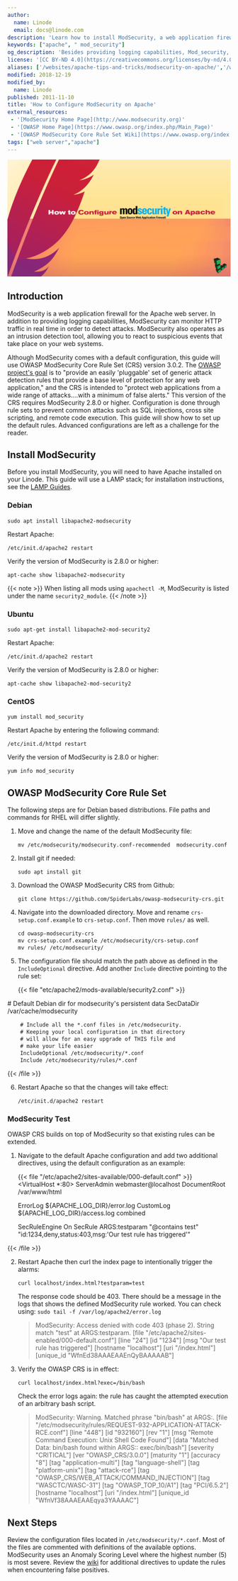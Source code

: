```yaml
---
author:
  name: Linode
  email: docs@linode.com
description: 'Learn how to install ModSecurity, a web application firewall for the Apache server, which provides logging capabilities and real time monitoring.'
keywords: ["apache", " mod_security"]
og_description: 'Besides providing logging capabilities, Mod_security, as a web-detection tool, can monitor the HTTP traffic in real time in order to spot attacks. This guide shows how to load and run Mod_security on your Linode.'
license: '[CC BY-ND 4.0](https://creativecommons.org/licenses/by-nd/4.0)'
aliases: ['/websites/apache-tips-and-tricks/modsecurity-on-apache/','/web-servers/apache-tips-and-tricks/modsecurity-on-apache/','/web-servers/apache/mod-security/']
modified: 2018-12-19
modified_by:
  name: Linode
published: 2011-11-10
title: 'How to Configure ModSecurity on Apache'
external_resources:
 - '[ModSecurity Home Page](http://www.modsecurity.org)'
 - '[OWASP Home Page](https://www.owasp.org/index.php/Main_Page)'
 - '[OWASP ModSecurity Core Rule Set Wiki](https://www.owasp.org/index.php/Category:OWASP_ModSecurity_Core_Rule_Set_Project#tab=Installation)'
tags: ["web server","apache"]
---
```


![How to Configure ModSecurity on Apache](how-to-configure-modsecurity-on-apache-smg.jpg)

## Introduction

ModSecurity is a web application firewall for the Apache web server. In addition to providing logging capabilities, ModSecurity can monitor HTTP traffic in real time in order to detect attacks. ModSecurity also operates as an intrusion detection tool, allowing you to react to suspicious events that take place on your web systems.

Although ModSecurity comes with a default configuration, this guide will use OWASP ModSecurity Core Rule Set (CRS) version 3.0.2. The [OWASP project's goal](https://www.owasp.org/index.php/Category:OWASP_ModSecurity_Core_Rule_Set_Project) is to "provide an easily 'pluggable' set of generic attack detection rules that provide a base level of protection for any web application," and the CRS is intended to "protect web applications from a wide range of attacks....with a minimum of false alerts." This version of the CRS requires ModSecurity 2.8.0 or higher. Configuration is done through rule sets to prevent common attacks such as SQL injections, cross site scripting, and remote code execution. This guide will show how to set up the default rules. Advanced configurations are left as a challenge for the reader.

## Install ModSecurity

Before you install ModSecurity, you will need to have Apache installed on your Linode. This guide will use a LAMP stack; for installation instructions, see the [LAMP Guides](/docs/websites/lamp/).

### Debian

    sudo apt install libapache2-modsecurity

Restart Apache:

    /etc/init.d/apache2 restart

Verify the version of ModSecurity is 2.8.0 or higher:

    apt-cache show libapache2-modsecurity

{{< note >}}
When listing all mods using `apachectl -M`, ModSecurity is listed under the name `security2_module`.
{{< /note >}}

### Ubuntu

    sudo apt-get install libapache2-mod-security2

Restart Apache:

    /etc/init.d/apache2 restart

Verify the version of ModSecurity is 2.8.0 or higher:

    apt-cache show libapache2-mod-security2

### CentOS

    yum install mod_security

Restart Apache by entering the following command:

    /etc/init.d/httpd restart

Verify the version of ModSecurity is 2.8.0 or higher:

    yum info mod_security

## OWASP ModSecurity Core Rule Set

The following steps are for Debian based distributions. File paths and commands for RHEL will differ slightly.

1.  Move and change the name of the default ModSecurity file:

        mv /etc/modsecurity/modsecurity.conf-recommended  modsecurity.conf

2.  Install git if needed:

        sudo apt install git

3.  Download the OWASP ModSecurity CRS from Github:

        git clone https://github.com/SpiderLabs/owasp-modsecurity-crs.git

4.  Navigate into the downloaded directory. Move and rename `crs-setup.conf.example` to `crs-setup.conf`. Then move `rules/` as well.

        cd owasp-modsecurity-crs
        mv crs-setup.conf.example /etc/modsecurity/crs-setup.conf
        mv rules/ /etc/modsecurity/

5.  The configuration file should match the path above as defined in the `IncludeOptional` directive. Add another `Include` directive pointing to the rule set:

    {{< file "etc/apache2/mods-available/security2.conf" >}}
<IfModule security2_module>
        # Default Debian dir for modsecurity's persistent data
        SecDataDir /var/cache/modsecurity

        # Include all the *.conf files in /etc/modsecurity.
        # Keeping your local configuration in that directory
        # will allow for an easy upgrade of THIS file and
        # make your life easier
        IncludeOptional /etc/modsecurity/*.conf
        Include /etc/modsecurity/rules/*.conf
</IfModule>
{{< /file >}}

6.  Restart Apache so that the changes will take effect:

        /etc/init.d/apache2 restart

### ModSecurity Test
OWASP CRS builds on top of ModSecurity so that existing rules can be extended.

1.  Navigate to the default Apache configuration and add two additional directives, using the default configuration as an example:

    {{< file "/etc/apache2/sites-available/000-default.conf" >}}
<VirtualHost *:80>
    ServerAdmin webmaster@localhost
    DocumentRoot /var/www/html

    ErrorLog ${APACHE_LOG_DIR}/error.log
    CustomLog ${APACHE_LOG_DIR}/access.log combined

    SecRuleEngine On
    SecRule ARGS:testparam "@contains test" "id:1234,deny,status:403,msg:'Our test rule has triggered'"
</VirtualHost>
{{< /file >}}

2.  Restart Apache then curl the index page to intentionally trigger the alarms:

        curl localhost/index.html?testparam=test

    The response code should be 403. There should be a message in the logs that shows the defined ModSecurity rule worked. You can check using: `sudo tail -f /var/log/apache2/error.log`

    > ModSecurity: Access denied with code 403 (phase 2). String match "test" at ARGS:testparam. [file "/etc/apache2/sites-enabled/000-default.conf"] [line "24"] [id "1234"] [msg "Our test rule has triggered"] [hostname "localhost"] [uri "/index.html"] [unique_id "WfnEd38AAAEAAEnQyBAAAAAB"]

3.  Verify the OWASP CRS is in effect:

        curl localhost/index.html?exec=/bin/bash

    Check the error logs again: the rule has caught the attempted execution of an arbitrary bash script.

    > ModSecurity: Warning. Matched phrase "bin/bash" at ARGS:. [file "/etc/modsecurity/rules/REQUEST-932-APPLICATION-ATTACK-RCE.conf"] [line "448"] [id "932160"] [rev "1"] [msg "Remote Command Execution: Unix Shell Code Found"] [data "Matched Data: bin/bash found within ARGS:: exec/bin/bash"] [severity "CRITICAL"] [ver "OWASP_CRS/3.0.0"] [maturity "1"] [accuracy "8"] [tag "application-multi"] [tag "language-shell"] [tag "platform-unix"] [tag "attack-rce"] [tag "OWASP_CRS/WEB_ATTACK/COMMAND_INJECTION"] [tag "WASCTC/WASC-31"] [tag "OWASP_TOP_10/A1"] [tag "PCI/6.5.2"] [hostname "localhost"] [uri "/index.html"] [unique_id "WfnVf38AAAEAAEqya3YAAAAC"]

## Next Steps

Review the configuration files located in `/etc/modsecurity/*.conf`. Most of the files are commented with definitions of the available options. ModSecurity uses an Anomaly Scoring Level where the highest number (5) is most severe. Review the [wiki](https://github.com/SpiderLabs/ModSecurity/wiki) for additional directives to update the rules when encountering false positives.


